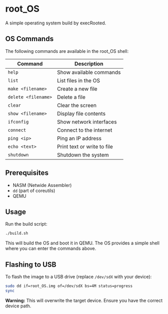 # root_OS

A simple operating system build by execRooted.

## OS Commands

The following commands are available in the root_OS shell:

| Command | Description |
|---------|-------------|
| `help` | Show available commands |
| `list` | List files in the OS |
| `make <filename>` | Create a new file |
| `delete <filename>` | Delete a file |
| `clear` | Clear the screen |
| `show <filename>` | Display file contents |
| `ifconfig` | Show network interfaces |
| `connect` | Connect to the internet |
| `ping <ip>` | Ping an IP address |
| `echo <text>` | Print text or write to file |
| `shutdown` | Shutdown the system |

## Prerequisites

- NASM (Netwide Assembler)
- `dd` (part of coreutils)
- QEMU

## Usage

Run the build script:

```bash
./build.sh
```

This will build the OS and boot it in QEMU. The OS provides a simple shell where you can enter the commands above.

## Flashing to USB

To flash the image to a USB drive (replace `/dev/sdX` with your device):

```bash
sudo dd if=root_OS.img of=/dev/sdX bs=4M status=progress
sync
```

**Warning:** This will overwrite the target device. Ensure you have the correct device path.